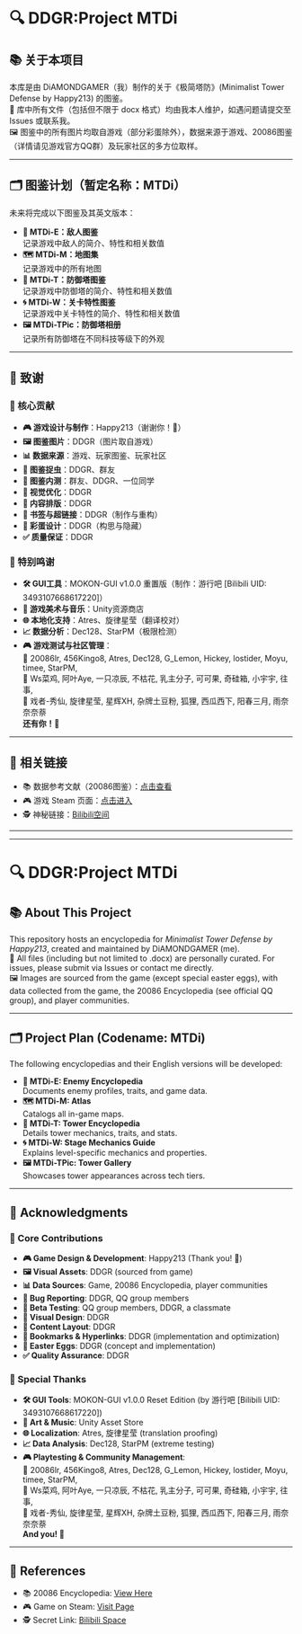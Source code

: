 # 🔍 DDGR:Project MTDi

<!-- 中文版 -->
## 📚 关于本项目

本库是由 DiAMONDGAMER（我）制作的关于《极简塔防》(Minimalist Tower Defense by Happy213) 的图鉴。  
📁 库中所有文件（包括但不限于 docx 格式）均由我本人维护，如遇问题请提交至 Issues 或联系我。  
🖼️ 图鉴中的所有图片均取自游戏（部分彩蛋除外），数据来源于游戏、20086图鉴（详情请见游戏官方QQ群）及玩家社区的多方位取样。

---

## 🗂 图鉴计划（暂定名称：MTDi）

未来将完成以下图鉴及其英文版本：

- **🔴 MTDi-E：敌人图鉴**  
  记录游戏中敌人的简介、特性和相关数值
- **🗺️ MTDi-M：地图集**  
  记录游戏中的所有地图
- **🏰 MTDi-T：防御塔图鉴**  
  记录游戏中防御塔的简介、特性和相关数值
- **🌀 MTDi-W：关卡特性图鉴**  
  记录游戏中关卡特性的简介、特性和相关数值
- **🖼️ MTDi-TPic：防御塔相册**  
  记录所有防御塔在不同科技等级下的外观

---

## 🙏 致谢

### 💎 核心贡献
- **🎮 游戏设计与制作**：Happy213（谢谢你！🎉）
- **🖼️ 图鉴图片**：DDGR（图片取自游戏）
- **📊 数据来源**：游戏、玩家图鉴、玩家社区
- **🐛 图鉴捉虫**：DDGR、群友
- **🧪 图鉴内测**：群友、DDGR、一位同学
- **🎨 视觉优化**：DDGR
- **📐 内容排版**：DDGR
- **🔖 书签与超链接**：DDGR（制作与重构）
- **🥚 彩蛋设计**：DDGR（构思与隐藏）
- **✅ 质量保证**：DDGR

### 🌟 特别鸣谢
- **🛠️ GUI工具**：MOKON-GUI v1.0.0 重置版（制作：游行吧 [Bilibili UID: 3493107668617220]）
- **🎨 游戏美术与音乐**：Unity资源商店
- **🌐 本地化支持**：Atres、旋律星莹（翻译校对）
- **📈 数据分析**：Dec128、StarPM（极限检测）
- **🎮 游戏测试与社区管理**：  
  👥 20086lr, 456Kingo8, Atres, Dec128, G_Lemon, Hickey, lostider, Moyu, timee, StarPM,  
  👥 Ws菜鸡, 阿叶Aye, 一只凉辰, 不枯花, 乳主分子, 可可果, 奇硅箱, 小宇宇, 往事,  
  👥 戏者-秀仙, 旋律星莹, 星辉XH, 杂牌土豆粉, 狐狸, 西瓜西下, 阳春三月, 雨奈奈奈萘  
  **还有你！💖**

---

## 🔗 相关链接
- 📚 数据参考文献（20086图鉴）：[点击查看](https://docs.qq.com/doc/DQkRTWnRCbkRXSVFx)
- 🎮 游戏 Steam 页面：[点击进入](https://store.steampowered.com/app/2617400/)
- 🕵️ 神秘链接：[Bilibili空间](https://space.bilibili.com/494189355)

---

<!-- 英文版分隔线 -->
---

# 🔍 DDGR:Project MTDi

## 📚 About This Project

This repository hosts an encyclopedia for *Minimalist Tower Defense by Happy213*, created and maintained by DiAMONDGAMER (me).  
📁 All files (including but not limited to .docx) are personally curated. For issues, please submit via Issues or contact me directly.  
🖼️ Images are sourced from the game (except special easter eggs), with data collected from the game, the 20086 Encyclopedia (see official QQ group), and player communities.

---

## 🗂 Project Plan (Codename: MTDi)

The following encyclopedias and their English versions will be developed:

- **🔴 MTDi-E: Enemy Encyclopedia**  
  Documents enemy profiles, traits, and game data.
- **🗺️ MTDi-M: Atlas**  
  Catalogs all in-game maps.
- **🏰 MTDi-T: Tower Encyclopedia**  
  Details tower mechanics, traits, and stats.
- **🌀 MTDi-W: Stage Mechanics Guide**  
  Explains level-specific mechanics and properties.
- **🖼️ MTDi-TPic: Tower Gallery**  
  Showcases tower appearances across tech tiers.

---

## 🙏 Acknowledgments

### 💎 Core Contributions
- **🎮 Game Design & Development**: Happy213 (Thank you! 🎉)
- **🖼️ Visual Assets**: DDGR (sourced from game)
- **📊 Data Sources**: Game, 20086 Encyclopedia, player communities
- **🐛 Bug Reporting**: DDGR, QQ group members
- **🧪 Beta Testing**: QQ group members, DDGR, a classmate
- **🎨 Visual Design**: DDGR
- **📐 Content Layout**: DDGR
- **🔖 Bookmarks & Hyperlinks**: DDGR (implementation and optimization)
- **🥚 Easter Eggs**: DDGR (concept and implementation)
- **✅ Quality Assurance**: DDGR

### 🌟 Special Thanks
- **🛠️ GUI Tools**: MOKON-GUI v1.0.0 Reset Edition (by 游行吧 [Bilibili UID: 3493107668617220])
- **🎨 Art & Music**: Unity Asset Store
- **🌐 Localization**: Atres, 旋律星莹 (translation proofing)
- **📈 Data Analysis**: Dec128, StarPM (extreme testing)
- **🎮 Playtesting & Community Management**:  
  👥 20086lr, 456Kingo8, Atres, Dec128, G_Lemon, Hickey, lostider, Moyu, timee, StarPM,  
  👥 Ws菜鸡, 阿叶Aye, 一只凉辰, 不枯花, 乳主分子, 可可果, 奇硅箱, 小宇宇, 往事,  
  👥 戏者-秀仙, 旋律星莹, 星辉XH, 杂牌土豆粉, 狐狸, 西瓜西下, 阳春三月, 雨奈奈奈萘  
  **And you! 💖**

---

## 🔗 References
- 📚 20086 Encyclopedia: [View Here](https://docs.qq.com/doc/DQkRTWnRCbkRXSVFx)
- 🎮 Game on Steam: [Visit Page](https://store.steampowered.com/app/2617400/)
- 🕵️ Secret Link: [Bilibili Space](https://space.bilibili.com/494189355)
